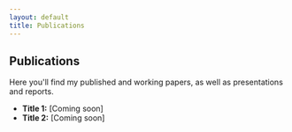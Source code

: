 ```yaml
---
layout: default
title: Publications
---
```


<section class="sections">
<h1>Publications</h1>
<p>Here you'll find my published and working papers, as well as presentations and reports.</p>
<ul>
  <li><strong>Title 1:</strong> [Coming soon]</li>
  <li><strong>Title 2:</strong> [Coming soon]</li>
</ul>
</section>
